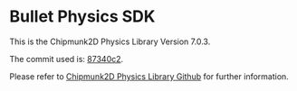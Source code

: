 # Bullet Physics SDK

This is the Chipmunk2D Physics Library Version 7.0.3.

The commit used is: [87340c2](https://github.com/slembcke/Chipmunk2D/commit/87340c216bf97554dc552371bbdecf283f7c540e).

Please refer to [Chipmunk2D Physics Library Github](https://github.com/slembcke/Chipmunk2D/tree/Chipmunk-7.0.3) for further information.

